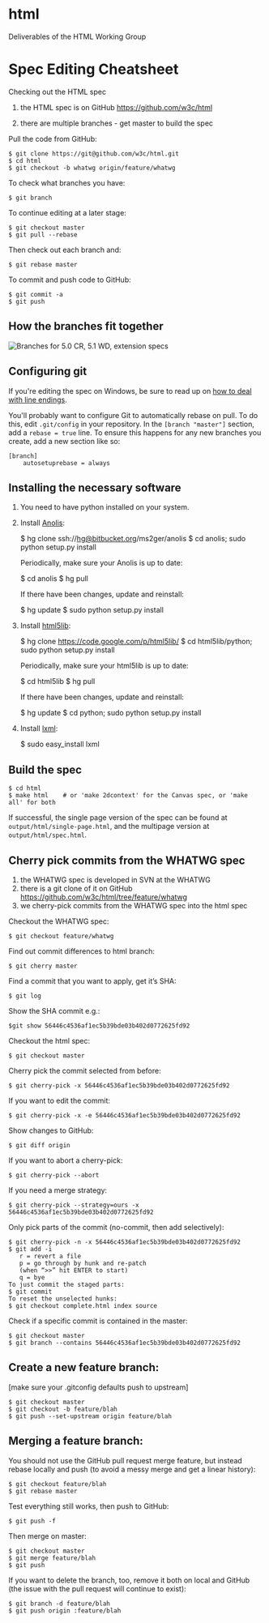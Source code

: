 html
====

Deliverables of the HTML Working Group


Spec Editing Cheatsheet
===

Checking out the HTML spec

   1. the HTML spec is on GitHub https://github.com/w3c/html

   2. there are multiple branches - get master to build the spec

Pull the code from GitHub:

    $ git clone https://git@github.com/w3c/html.git
    $ cd html
    $ git checkout -b whatwg origin/feature/whatwg

To check what branches you have:

    $ git branch

To continue editing at a later stage:

    $ git checkout master
    $ git pull --rebase

Then check out each branch and:

    $ git rebase master

To commit and push code to GitHub:

    $ git commit -a
    $ git push


How the branches fit together
---
![Branches for 5.0 CR, 5.1 WD, extension specs](http://www.gliffy.com/pubdoc/4126915/L.png)


Configuring git
---

If you're editing the spec on Windows, be sure to read up on
[how to deal with line endings](https://help.github.com/articles/dealing-with-line-endings).

You'll probably want to configure Git to automatically rebase on pull.
To do this, edit `.git/config` in your repository. In the
`[branch "master"]` section, add a `rebase = true` line. To ensure
this happens for any new branches you create, add a new section like so:

    [branch]
        autosetuprebase = always


Installing the necessary software
---

  1. You need to have python installed on your system.

  2. Install [Anolis](http://anolis.gsnedders.com/):

        $ hg clone ssh://hg@bitbucket.org/ms2ger/anolis
        $ cd anolis; sudo python setup.py install

     Periodically, make sure your Anolis is up to date:

        $ cd anolis
        $ hg pull

     If there have been changes, update and reinstall:

        $ hg update
        $ sudo python setup.py install

  3. Install [html5lib](http://code.google.com/p/html5lib/):

        $ hg clone https://code.google.com/p/html5lib/
        $ cd html5lib/python; sudo python setup.py install

     Periodically, make sure your html5lib is up to date:

        $ cd html5lib
        $ hg pull

     If there have been changes, update and reinstall:

        $ hg update
        $ cd python; sudo python setup.py install

  4. Install [lxml](http://lxml.de):

        $ sudo easy_install lxml

Build the spec
---

    $ cd html
    $ make html    # or 'make 2dcontext' for the Canvas spec, or 'make all' for both

If successful, the single page version of the spec can be found at
`output/html/single-page.html`, and the multipage version at
`output/html/spec.html`.

Cherry pick commits from the WHATWG spec
---

   1. the WHATWG spec is developed in SVN at the WHATWG
   2. there is a git clone of it on GitHub
https://github.com/w3c/html/tree/feature/whatwg
   3. we cherry-pick commits from the WHATWG spec into the html spec

Checkout the WHATWG spec:

    $ git checkout feature/whatwg

Find out commit differences to html branch:

    $ git cherry master

Find a commit that you want to apply, get it’s SHA:

    $ git log

Show the SHA commit e.g.:

    $git show 56446c4536af1ec5b39bde03b402d0772625fd92

Checkout the html spec:

    $ git checkout master

Cherry pick the commit selected from before:

    $ git cherry-pick -x 56446c4536af1ec5b39bde03b402d0772625fd92

If you want to edit the commit:

    $ git cherry-pick -x -e 56446c4536af1ec5b39bde03b402d0772625fd92

Show changes to GitHub:

    $ git diff origin

If you want to abort a cherry-pick:

    $ git cherry-pick --abort

If you need a merge strategy:

    $ git cherry-pick --strategy=ours -x 56446c4536af1ec5b39bde03b402d0772625fd92

Only pick parts of the commit (no-commit, then add selectively):

    $ git cherry-pick -n -x 56446c4536af1ec5b39bde03b402d0772625fd92
    $ git add -i
       r = revert a file
       p = go through by hunk and re-patch
       (when “>>” hit ENTER to start)
       q = bye
    To just commit the staged parts:
    $ git commit
    To reset the unselected hunks:
    $ git checkout complete.html index source

Check if a specific commit is contained in the master:

    $ git checkout master
    $ git branch --contains 56446c4536af1ec5b39bde03b402d0772625fd92

Create a new feature branch:
---
[make sure your .gitconfig defaults push to upstream]

    $ git checkout master
    $ git checkout -b feature/blah
    $ git push --set-upstream origin feature/blah


Merging a feature branch:
---
You should not use the GitHub pull request merge feature, but instead rebase locally and push (to avoid a messy merge and get a linear history):

    $ git checkout feature/blah
    $ git rebase master

Test everything still works, then push to GitHub:

    $ git push -f

Then merge on master:

    $ git checkout master
    $ git merge feature/blah
    $ git push

If you want to delete the branch, too, remove it both on local and GitHub (the issue with the pull request will continue to exist):

    $ git branch -d feature/blah
    $ git push origin :feature/blah

